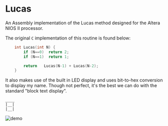 # Lucas

An Assembly implementation of the Lucas method designed for the Altera NIOS II processor.

The original `C` implementation of this routine is found below:

```C
	int Lucas(int N) {
    	if (N==0)  return 2;
    	if (N==1)  return 1;

   		return   Lucas(N-1) + Lucas(N-2);
	}
```


It also makes use of the built in LED display and uses bit-to-hex conversion to display my name. Though not perfect, it's the best we can do with the standard "block text display".
	
	____
	|__|
	|__|


![demo](http://i1158.photobucket.com/albums/p618/g12mcgov/nios.png)

